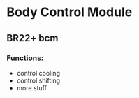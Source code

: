 # Body Control Module
## BR22+ bcm

### Functions:
- control cooling
- control shifting
- more stuff
